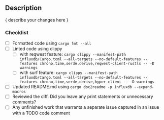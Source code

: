 ## Description

{ describe your changes here }

### Checklist
- [ ] Formatted code using `cargo fmt --all`
- [ ] Linted code using clippy
  - [ ] with reqwest feature: `cargo clippy --manifest-path influxdb/Cargo.toml --all-targets --no-default-features --features chrono,time,serde,derive,reqwest-client-rustls -- -D warnings`
  - [ ] with surf feature: `cargo clippy --manifest-path influxdb/Cargo.toml --all-targets --no-default-features --features chrono,time,serde,derive,hyper-client -- -D warnings`
- [ ] Updated README.md using `cargo doc2readme -p influxdb --expand-macros`
- [ ] Reviewed the diff. Did you leave any print statements or unnecessary comments?
- [ ] Any unfinished work that warrants a separate issue captured in an issue with a TODO code comment
